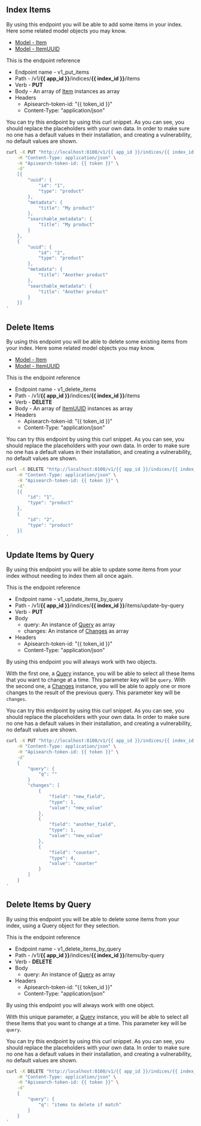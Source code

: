 ## Index Items

By using this endpoint you will be able to add some items in your index.
Here some related model objects you may know.

- [Model - Item](/model.html#item)
- [Model - ItemUUID](/model.html#itemuuid)

This is the endpoint reference

- Endpoint name - v1_put_items
- Path - /v1/**{{ app_id }}**/indices/**{{ index_id }}**/items
- Verb - **PUT**
- Body - An array of [Item](/model.html#item) instances as array
- Headers
    - Apisearch-token-id: "{{ token_id }}"
    - Content-Type: "application/json"

You can try this endpoint by using this curl snippet. As you can see, you should
replace the placeholders with your own data. In order to make sure no one
has a default values in their installation, and creating a vulnerability, no
default values are shown.

```bash
curl -X PUT "http://localhost:8100/v1/{{ app_id }}/indices/{{ index_id }}/items" \
    -H "Content-Type: application/json" \
    -H "Apisearch-token-id: {{ token }}" \
    -d'
    [{
        "uuid": {
            "id": "1",
            "type": "product"
        },
        "metadata": {
            "title": "My product"
        },
        "searchable_metadata": {
            "title": "My product"
        }
    },
    {
        "uuid": {
            "id": "2",
            "type": "product"
        },
        "metadata": {
            "title": "Another product"
        },
        "searchable_metadata": {
            "title": "Another product"
        }
    }]
'
```

## Delete Items

By using this endpoint you will be able to delete some existing items from your
index. Here some related model objects you may know.

- [Model - Item](/model.html#item)
- [Model - ItemUUID](/model.html#itemuuid)

This is the endpoint reference

- Endpoint name - v1_delete_items
- Path - /v1/**{{ app_id }}**/indices/**{{ index_id }}**/items
- Verb - **DELETE**
- Body - An array of [ItemUUID](/model.html#itemuuid) instances as array
- Headers
    - Apisearch-token-id: "{{ token_id }}"
    - Content-Type: "application/json"

You can try this endpoint by using this curl snippet. As you can see, you should
replace the placeholders with your own data. In order to make sure no one
has a default values in their installation, and creating a vulnerability, no
default values are shown.

```bash
curl -X DELETE "http://localhost:8100/v1/{{ app_id }}/indices/{{ index_id }}/items" \
    -H "Content-Type: application/json" \
    -H "Apisearch-token-id: {{ token }}" \
    -d'
    [{
        "id": "1",
        "type": "product"
    },
    {
        "id": "2",
        "type": "product"
    }]
'
```

## Update Items by Query

By using this endpoint you will be able to update some items from your index
without needing to index them all once again. 

This is the endpoint reference

- Endpoint name - v1_update_items_by_query
- Path - /v1/**{{ app_id }}**/indices/**{{ index_id }}**/items/update-by-query
- Verb - **PUT**
- Body 
    - query: An instance of [Query](/model.html#query) as array
    - changes: An instance of [Changes](/model.html#changes) as array
- Headers
    - Apisearch-token-id: "{{ token_id }}"
    - Content-Type: "application/json"
    
By using this endpoint you will always work with two objects.

With the first one, a [Query](/model.html#query) instance, you
will be able to select all these Items that you want to change at a time. This
parameter key will be `query`. With the second one, a 
[Changes](/model.html#changes) instance, you will be able to apply 
one or more changes to the result of the previous query. This parameter key will 
be `changes`.

You can try this endpoint by using this curl snippet. As you can see, you should
replace the placeholders with your own data. In order to make sure no one
has a default values in their installation, and creating a vulnerability, no
default values are shown.

```bash
curl -X PUT "http://localhost:8100/v1/{{ app_id }}/indices/{{ index_id }}/items/update-by-query" \
    -H "Content-Type: application/json" \
    -H "Apisearch-token-id: {{ token }}" \
    -d'
    {
        "query": {
            "q": ""
        }
        "changes": [
            {
                "field": "new_field",
                "type": 1,
                "value": "new_value"
            },
            {
                "field": "another_field",
                "type": 1,
                "value": "new_value"
            },
            {
                "field": "counter",
                "type": 4,
                "value": "counter"
            }
        ]
    }
'
```

## Delete Items by Query

By using this endpoint you will be able to delete some items from your index,
using a Query object for they selection.

This is the endpoint reference

- Endpoint name - v1_delete_items_by_query
- Path - /v1/**{{ app_id }}**/indices/**{{ index_id }}**/items/by-query
- Verb - **DELETE**
- Body 
    - query: An instance of [Query](/model.html#query) as array
- Headers
    - Apisearch-token-id: "{{ token_id }}"
    - Content-Type: "application/json"
    
By using this endpoint you will always work with one object.

With this unique parameter, a [Query](/model.html#query) instance, you
will be able to select all these Items that you want to change at a time. This
parameter key will be `query`.

You can try this endpoint by using this curl snippet. As you can see, you should
replace the placeholders with your own data. In order to make sure no one
has a default values in their installation, and creating a vulnerability, no
default values are shown.

```bash
curl -X DELETE "http://localhost:8100/v1/{{ app_id }}/indices/{{ index_id }}/items/by-query" \
    -H "Content-Type: application/json" \
    -H "Apisearch-token-id: {{ token }}" \
    -d'
    {
        "query": {
            "q": "items to delete if match"
        }
    }
'
```